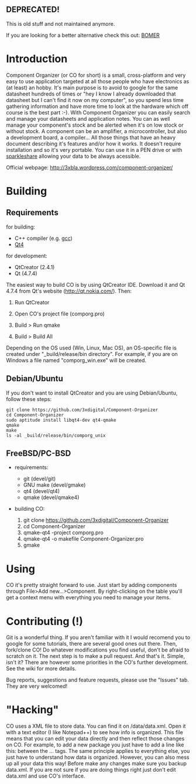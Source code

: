 ## DEPRECATED!

This is old stuff and not maintained anymore.

If you are looking for a better alternative check this out: <a href="http://bomer.co" target="_blank">BOMER</a>

Introduction
============

Component Organizer (or CO for short) is a small, cross-platform and very easy to use application targeted at all those people who have electronics as (at least) an hobby. It's main purpose is to avoid to google for the same datasheet hundreds of times or "hey I know I already downloaded that datasheet but I can't find it now on my computer", so you spend less time gathering information and have more time to look at the hardware which off course is the best part :-). With Component Organizer you can easily search and manage your datasheets and application notes. You can as well manage your component's stock and be alerted when it's on low stock or without stock. A component can be an amplifier, a microcontroller, but also a development board, a compiler... All those things that have an heavy document describing it's features and/or how it works. It doesn't require installation and so it's very portable. You can use it in a PEN drive or with [sparkleshare](http://sparkleshare.org/) allowing your data to be always acessible.

Official webpage: http://3xbla.wordpress.com/component-organizer/

Building
========

Requirements
------------
for building:

- C++ compiler (e.g. [gcc](http://gcc.gnu.org/))
- [Qt4](http://www.qt-project.org/)

for development:
- QtCreator (2.4.1)
- Qt (4.7.4)

The easiest way to build CO is by using QtCreator IDE. Download it and Qt 4.7.4 from Qt's website (http://qt.nokia.com/). Then:

1) Run QtCreator

2) Open CO's project file (comporg.pro)

3) Build > Run qmake

4) Build > Build All

Depending on the OS used (Win, Linux, Mac OS), an OS-specific file is created under "_build/release/bin directory". For example, if you are on Windows a file named "comporg_win.exe" will be created. 

Debian/Ubuntu
-------------
If you don't want to install QtCreator and you are using Debian/Ubuntu, follow these steps:

	git clone https://github.com/3xdigital/Component-Organizer
	cd Component-Organizer
	sudo aptitude install libqt4-dev qt4-qmake
	qmake
	make
	ls -al _build/release/bin/comporg_unix

FreeBSD/PC-BSD
--------------

- requirements:

  - git (devel/git)
  - GNU make (devel/gmake)
  - qt4 (devel/qt4)
  - qmake (devel/qmake4)

- building CO:

  1. git clone https://github.com/3xdigital/Component-Organizer
  2. cd Component-Organizer
  3. qmake-qt4 -project comporg.pro
  4. qmake-qt4 -o makefile Component-Organizer.pro
  5. gmake

Using 
=====

CO it's pretty straight forward to use. Just start by adding components through File>Add new...>Component. By right-clicking on the table you'll get a context menu with everything you need to manage your items.

Contributing (!)
================

Git is a wonderful thing. If you aren't familiar with it I would recomend you to google for some tutorials, there are several good ones out there. Then, fork/clone CO! Do whatever modifications you find useful, don't be afraid to scratch on it. The next step is to make a pull request. And that's it. Simple, isn't it?
There are however some priorities in the CO's further development. See the wiki for more details.

Bug reports, suggestions and feature requests, please use the "Issues" tab. They are very welcomed!

"Hacking"
=========

CO uses a XML file to store data. You can find it on /data/data.xml. Open it with a text editor (I like Notepad++) to see how info is organized. This file means that you can edit your data directly and then reflect those changes on CO. For example, to add a new package you just have to add a line like this: <package name="mynewpackage"/> between the <packages> ... <packages/> tags. The same principle applies to everything else, you just have to understand how data is organized. However, you can also mess up all your data this way! Before make any changes make sure you backup data.xml. If you are not sure if you are doing things right just don't edit data.xml and use CO's interface.
